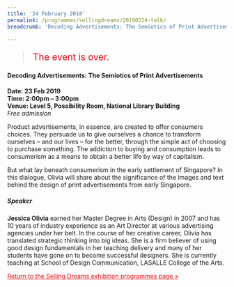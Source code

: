 ```yaml
---
title: '24 February 2018'
permalink: /programmes/sellingdreams/20190224-talk/
breadcrumb: 'Decoding Advertisements: The Semiotics of Print Advertisements'

---
```



<blockquote style="color: #E21216; font-size: 150%;">The event is over.</blockquote>

<h4>Decoding Advertisements: The Semiotics of Print Advertisements</h4>

__Date: 23 Feb 2019__<br>
__Time: 2:00pm – 3:00pm__<br>
__Venue: Level 5, Possibility Room, National Library Building__<br>
_Free admission_

Product advertisements, in essence, are created to offer consumers choices. They persuade us to give ourselves a chance to transform ourselves – and our lives – for the better, through the simple act of choosing to purchase something. The addiction to buying and consumption leads to consumerism as a means to obtain a better life by way of capitalism.

But what lay beneath consumerism in the early settlement of Singapore? In this dialogue, Olivia will share about the significance of the images and text behind the design of print advertisements from early Singapore.

##### Speaker
__Jessica Olivia__ earned her Master Degree in Arts (Design) in 2007 and has 10 years of industry experience as an Art Director at various advertising agencies under her belt. In the course of her creative career, Olivia has translated strategic thinking into big ideas. She is a firm believer of using good design fundamentals in her teaching delivery and many of her students have gone on to become successful designers. She is currently teaching at School of Design Communication, LASALLE College of the Arts.

<a href="/exhibitions/past-exhibitions/sellingdreams/programmes/" style="color:#E21216;">Return to the Selling Dreams exhibition programmes page &#187;</a>
